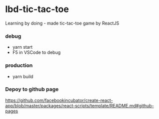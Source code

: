 # lbd-tic-tac-toe

Learning by doing - made tic-tac-toe game by ReactJS

### debug

- yarn start
- F5 in VSCode to debug

### production

- yarn build

### Depoy to github page

https://github.com/facebookincubator/create-react-app/blob/master/packages/react-scripts/template/README.md#github-pages